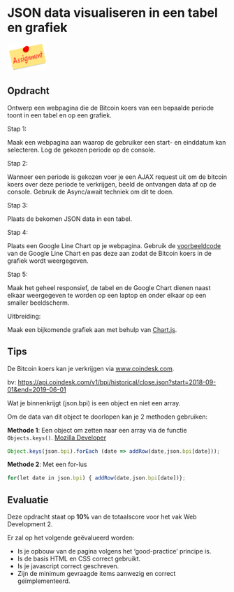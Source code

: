 # JSON data visualiseren in een tabel en grafiek

![download](./images/assignment.png)

## Opdracht
Ontwerp een webpagina  die de Bitcoin koers van een bepaalde periode toont in een tabel en op een grafiek.

Stap 1:

Maak een webpagina aan waarop de gebruiker een start- en einddatum kan selecteren. Log de gekozen periode op de console.

Stap 2:

Wanneer een periode is gekozen voer je een AJAX request uit om de bitcoin koers over deze periode te verkrijgen, beeld de ontvangen data af op de console. Gebruik de Async/await techniek om dit te doen.

Stap 3:

Plaats de bekomen JSON data in een tabel.

Stap 4:

Plaats een Google Line Chart op je webpagina. Gebruik de [voorbeeldcode](https://developers.google.com/chart/interactive/docs/gallery/linechart) van de Google Line Chart en pas deze aan zodat de Bitcoin koers in de grafiek wordt weergegeven.

Stap 5:

Maak het geheel responsief, de tabel en de Google Chart dienen naast elkaar weergegeven te worden op een laptop en onder elkaar op een smaller beeldscherm.

Uitbreiding:

Maak een bijkomende grafiek aan met behulp van [Chart.js](https://www.chartjs.org/docs/latest/charts/line.html).

    
## Tips

De Bitcoin koers kan je verkrijgen via www.coindesk.com.

bv: https://api.coindesk.com/v1/bpi/historical/close.json?start=2018-09-01&end=2019-06-01

Wat je binnenkrijgt (json.bpi) is een object en niet een array.

Om de data van dit object te doorlopen kan je 2 methoden gebruiken:

**Methode 1**: Een object om zetten naar een array via de functie `Objects.keys()`. [Mozilla Developer](https://developer.mozilla.org/en-US/docs/Web/JavaScript/Reference/Global_Objects/Object/keys)
```js
Object.keys(json.bpi).forEach (date => addRow(date,json.bpi[date]));
```

**Methode 2**: Met een for-lus
```js
for(let date in json.bpi) { addRow(date,json.bpi[date])};
```

## Evaluatie

Deze opdracht staat op **10%** van de totaalscore voor het vak Web Development 2.

Er zal op het volgende geëvalueerd worden:
* Is je opbouw van de pagina volgens het ‘good-practice’ principe is.
* Is de basis HTML en CSS correct gebruikt.
* Is je javascript correct geschreven.
* Zijn de minimum gevraagde items aanwezig en correct geïmplementeerd.

